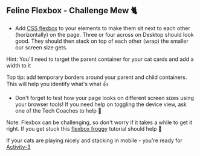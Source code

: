 ## Feline Flexbox - Challenge Mew 🐈

- Add [CSS flexbox](https://css-tricks.com/snippets/css/a-guide-to-flexbox/) to your elements to make them sit next to each other (horizontally) on the page. Three or four across on Desktop should look good. They should then stack on top of each other (wrap) the smaller our screen size gets.

Hint: You'll need to target the parent container for your cat cards and add a width to it

Top tip: add temporary borders around your parent and child containers. This will help you identify what's what 👍

- Don't forget to test how your page looks on different screen sizes using your browser tools! If you need help on toggling the device view, ask one of the Tech Coaches to help 🙂

Note: Flexbox can be challenging, so don't worry if it takes a while to get it right. If you get stuck this [flexbox froggy](https://flexboxfroggy.com/) tutorial should help 🐸 


If your cats are playing nicely and stacking in mobile - you're ready for [Activity-3](./activity-3.md)
